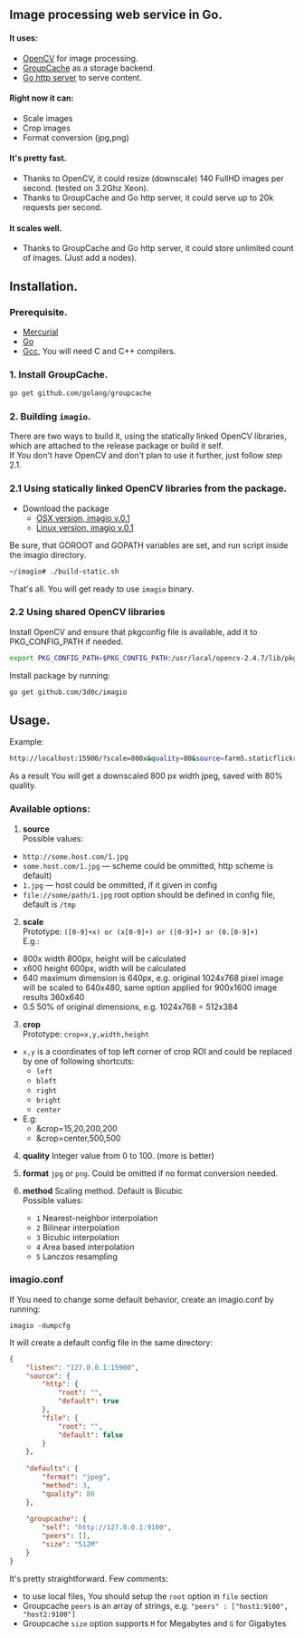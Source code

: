 Image processing web service in Go.
-----------------------------------

#### It uses:
  - [OpenCV](http://opencv.org/) for image processing.
  - [GroupCache](https://github.com/golang/groupcache) as a storage backend.
  - [Go http server](http://golang.org/pkg/net/http/) to serve content.

#### Right now it can:  
  - Scale images
  - Crop images
  - Format conversion (jpg,png)
   
#### It's pretty fast.
  - Thanks to OpenCV, it could resize (downscale) 140 FullHD images per second. (tested on 3.2Ghz Xeon).
  - Thanks to GroupCache and Go http server, it could serve up to 20k requests per second.

#### It scales well.
  - Thanks to GroupCache and Go http server, it could store unlimited count of images. (Just add a nodes).

Installation.
-------------
### Prerequisite.
+ [Mercurial](http://mercurial.selenic.com/)
+ [Go](http://golang.org/)
+ [Gcc](http://gcc.gnu.org/), You will need C and C++ compilers.

### 1. Install GroupCache.
```sh
go get github.com/golang/groupcache
```
  
### 2. Building `imagio`.
There are two ways to build it, using the statically linked OpenCV libraries, which are attached to the release package or build it self.  
If You don't have OpenCV and don't plan to use it further, just follow step 2.1.
 
### 2.1 Using statically linked OpenCV libraries from the package.
+ Download the package
  - [OSX version, imagio v.0.1](https://github.com/3d0c/imagio/releases/download/0.1/imagio-0.1-247.osx.tar.gz)
  - [Linux version, imagio v.0.1](https://github.com/3d0c/imagio/releases/download/0.1/imagio-0.1-247.lin.tar.gz)
  
Be sure, that GOROOT and GOPATH variables are set, and run script inside the imagio directory.
```sh
~/imagio# ./build-static.sh
```
That's all. You will get ready to use `imagio` binary. 

### 2.2 Using shared OpenCV libraries
Install OpenCV and ensure that pkgconfig file is available, add it to PKG_CONFIG_PATH if needed.
```sh
export PKG_CONFIG_PATH=$PKG_CONFIG_PATH:/usr/local/opencv-2.4.7/lib/pkgconfig
```
Install package by running:
```sh
go get github.com/3d0c/imagio
```

Usage.
------
Example:
```sh
http://localhost:15900/?scale=800x&quality=80&source=farm5.staticflickr.com/4130/5088414872_0856bb93ed_o.jpg
```
As a result You will get a downscaled 800 px width jpeg, saved with 80% quality.  

### Available options:
1. **source**  
  Possible values:
  + `http://some.host.com/1.jpg`
  + `some.host.com/1.jpg` — scheme could be ommitted, http scheme is default)
  + `1.jpg` — host could be ommitted, if it given in config
  + `file://some/path/1.jpg` root option should be defined in config file, default is `/tmp`

2. **scale**  
  Prototype: `([0-9]+x) or (x[0-9]+) or ([0-9]+) or (0.[0-9]+)`  
  E.g.:
  + 800x  width 800px, height will be calculated
  + x600  height 600px, width will be calculated
  + 640   maximum dimension is 640px, e.g. original 1024x768 pixel image will be scaled to 640x480,
          same option applied for 900x1600 image results 360x640
  + 0.5   50% of original dimensions, e.g. 1024x768 = 512x384

3. **crop**  
  Prototype: `crop=x,y,width,height`  
  + `x,y` is a coordinates of top left corner of crop ROI and could be replaced by one of following shortcuts:
    - `left`
    - `bleft`
    - `right`
    - `bright`
    - `center`
  + E.g:
    - &crop=15,20,200,200
    - &crop=center,500,500

4. **quality** Integer value from 0 to 100. (more is better)

5. **format** `jpg` or `png`. Could be omitted if no format conversion needed.

6.  **method** Scaling method. Default is Bicubic  
   Possible values:
    - `1` Nearest-neighbor interpolation
    - `2` Bilinear interpolation
    - `3` Bicubic interpolation
    - `4` Area based interpolation
    - `5` Lanczos resampling

### imagio.conf
If You need to change some default behavior, create an imagio.conf by running:
```
imagio -dumpcfg
```
It will create a default config file in the same directory:
```json
{
    "listen": "127.0.0.1:15900",
    "source": {
        "http": {
            "root": "",
            "default": true
        },
        "file": {
            "root": "",
            "default": false
        }
    },
    
    "defaults": {
        "format": "jpeg",
        "method": 3,
        "quality": 80
    },
    
    "groupcache": {
        "self": "http://127.0.0.1:9100",
        "peers": [],
        "size": "512M"
    }
}
```
It's pretty straightforward. Few comments:
- to use local files, You should setup the `root` option in `file` section
- Groupcache `peers` is an array of strings, e.g. `"peers" : ["host1:9100", "host2:9100"]`
- Groupcache `size` option supports `M` for Megabytes and `G` for Gigabytes
